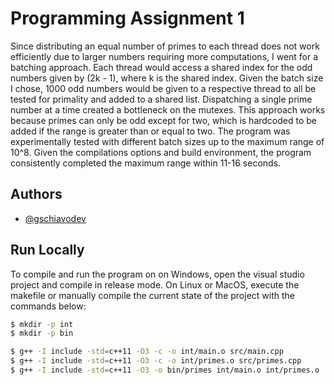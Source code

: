 
# Programming Assignment 1

Since distributing an equal number of primes to each thread does not work efficiently due to larger numbers requiring more computations, I went for a batching approach. Each thread would access a shared index for the odd numbers given by (2k - 1), where k is the shared index. Given the batch size I chose, 1000 odd numbers would be given to a respective thread to all be tested for primality and added to a shared list. Dispatching a single prime number at a time created a bottleneck on the mutexes. This approach works because primes can only be odd except for two, which is hardcoded to be added if the range is greater than or equal to two. The program was experimentally tested with different batch sizes up to the maximum range of 10^8. Given the compilations options and build environment, the program consistently completed the maximum range within 11-16 seconds. 

## Authors

- [@gschiavodev](https://github.com/gschiavodev)

## Run Locally

To compile and run the program on on Windows, open the visual studio project and compile in release mode. On Linux or MacOS, execute the makefile or manually compile the current state of the project with the commands below:

```bash
$ mkdir -p int
$ mkdir -p bin

$ g++ -I include -std=c++11 -O3 -c -o int/main.o src/main.cpp
$ g++ -I include -std=c++11 -O3 -c -o int/primes.o src/primes.cpp
$ g++ -I include -std=c++11 -O3 -o bin/primes int/main.o int/primes.o
```
